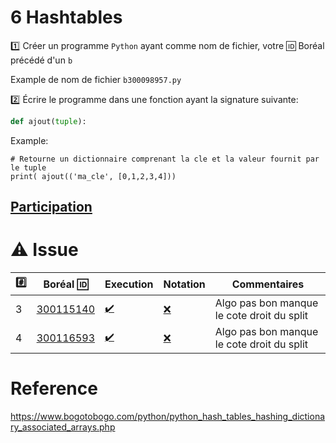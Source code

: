 # 6 Hashtables

:one: Créer un programme `Python` ayant comme nom de fichier, votre :id: Boréal précédé d'un `b`

Example de nom de fichier `b300098957.py`

:two: Écrire le programme dans une fonction ayant la signature suivante:

```python
def ajout(tuple):
```

Example: 

```
# Retourne un dictionnaire comprenant la cle et la valeur fournit par le tuple
print( ajout(('ma_cle', [0,1,2,3,4])) 
```

## [Participation](.scripts/Participation.md)

# :warning: Issue

|:hash:| Boréal :id:                | Execution          | Notation         | Commentaires |
|------|----------------------------|--------------------|------------------|--------------|
| 3 | [300115140](../b300115140.py) | [:heavy_check_mark:](.scripts/Execution.md#etudiant-300115140) |[:x:](.scripts/Execution.md#etudiant-300115140) | Algo pas bon manque le cote droit du split |
| 4 | [300116593](../b300116593.py) | [:heavy_check_mark:](.scripts/Execution.md#etudiant-300115140) |[:x:](.scripts/Execution.md#etudiant-300115140) | Algo pas bon manque le cote droit du split |

# Reference

https://www.bogotobogo.com/python/python_hash_tables_hashing_dictionary_associated_arrays.php
